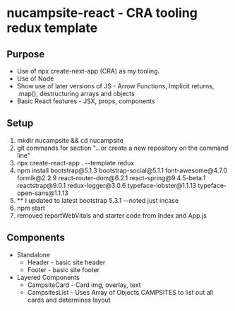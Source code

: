 <h1>nucampsite-react - CRA tooling redux template</h1>

<h2>Purpose</h2>
<ul>
    <li>Use of npx create-next-app (CRA) as my tooling.</li>
    <li>Use of Node</li>
    <li>Show use of later versions of JS - Arrow Functions, Implicit returns, .map(), destructuring arrays and objects</li>
    <li>Basic React features - JSX, props, components</li>
</ul>

<h2>Setup</h2>

<ol>
    <li>mkdir nucampsite && cd nucampsite</li>
    <li>git commands for section "…or create a new repository on the command line"</li>
    <li>npx create-react-app . --template redux</li>
    <li>npm install bootstrap@5.1.3 bootstrap-social@5.1.1 font-awesome@4.7.0 formik@2.2.9 react-router-dom@6.2.1 react-spring@9.4.5-beta.1 reactstrap@9.0.1 redux-logger@3.0.6 typeface-lobster@1.1.13 typeface-open-sans@1.1.13</li>
    <li>** I updated to latest bootstrap 5.3.1 --noted just incase</li>
    <li>npm start</li>
    <li>removed reportWebVitals and starter code from Index and App.js</li>

</ol>

<h2>Components</h2>
<ul>
    <li>Standalone
        <ul>
            <li>Header - basic site header</li>
            <li>Footer - basic site footer</li>
        </ul>
    </li>
    <li>
        Layered Components
        <ul>
            <li>CampsiteCard - Card img, overlay, text</li>
            <li>CampsitesList - Uses Array of Objects CAMPSITES to list out all cards and determines layout</li>
        </ul>
    </li>    
</ul>
